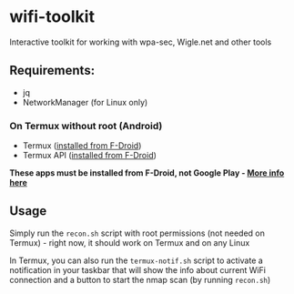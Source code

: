 # wifi-toolkit
Interactive toolkit for working with wpa-sec, Wigle.net and other tools

## Requirements:
* jq
* NetworkManager (for Linux only)

### On Termux without root (Android)
* Termux ([installed from F-Droid](https://f-droid.org/en/packages/com.termux/))
* Termux API ([installed from F-Droid](https://f-droid.org/en/packages/com.termux.api/))

**These apps must be installed from F-Droid, not Google Play - [More info here](https://wiki.termux.com/wiki/Termux_Google_Play)**

## Usage
Simply run the `recon.sh` script with root permissions (not needed on Termux) - right now, it should work on Termux and on any Linux

In Termux, you can also run the `termux-notif.sh` script to activate a notification in your taskbar that will show the info about current WiFi connection and a button to start the nmap scan (by running `recon.sh`)